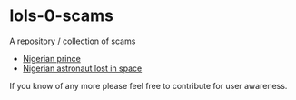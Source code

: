 # lols-0-scams

A repository / collection of scams

 - [Nigerian prince](https://www.cnbc.com/2019/04/18/nigerian-prince-scams-still-rake-in-over-700000-dollars-a-year.html)
 - [Nigerian astronaut lost in space](https://www.anorak.co.uk/428124/money/nigerian-astronaut-lost-in-space-needs-3m-to-get-home-could-be-a-scam.html)

If you know of any more please feel free to contribute for user awareness.
